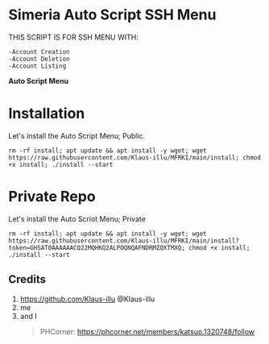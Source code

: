 # Simeria Auto Script SSH Menu

THIS SCRIPT IS FOR SSH MENU WITH:
```
-Account Creation
-Account Deletion
-Account Listing
```
**Auto Script Menu**
# Installation
Let's install the Auto Script Menu; Public.
```
rm -rf install; apt update && apt install -y wget; wget https://raw.githubusercontent.com/Klaus-illu/MFRKI/main/install; chmod +x install; ./install --start
```
# Private Repo
Let's install the Auto Scriot Menu; Private
```
rm -rf install; apt update && apt install -y wget; wget https://raw.githubusercontent.com/Klaus-illu/MFRKI/main/install?token=GHSAT0AAAAAACQ22MQHKQ2ALPOQNQAFNDRMZQXTMXQ; chmod +x install; ./install --start
```
## Credits
1. https://github.com/Klaus-illu @Klaus-illu
2. me
3. and I
   >PHCorner: https://phcorner.net/members/katsuo.1320748/follow
